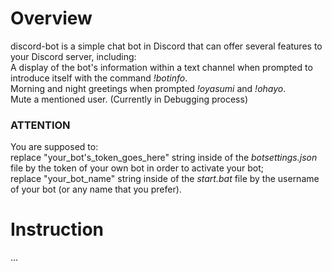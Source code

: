 # Overview
discord-bot is a simple chat bot in Discord that can offer several features to your Discord server, including:\
  A display of the bot's information within a text channel when prompted to introduce itself with the command *!botinfo*.\
  Morning and night greetings when prompted *!oyasumi* and *!ohayo*.\
  Mute a mentioned user. (Currently in Debugging process)

### ATTENTION
You are supposed to:\
    replace "your_bot's_token_goes_here" string inside of the *botsettings.json* file by the token of your own bot in order to activate your bot;\
    replace "your_bot_name" string inside of the *start.bat* file by the username of your bot (or any name that you prefer).

# Instruction
...
